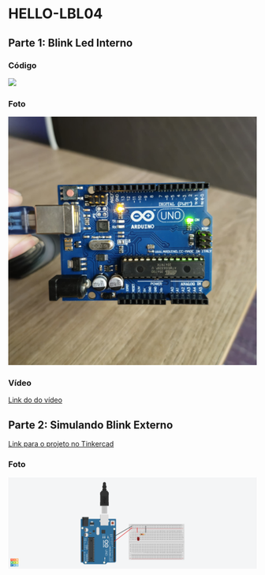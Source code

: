 # HELLO-LBL04

## Parte 1: Blink Led Interno

### Código

<div justify-content='center'>
<img src='Código.png'>
</div>

### Foto

<div justify-content='center'>
<img src='FotoArduino.jpg'>
</div>

### Vídeo

[Link do do vídeo](https://drive.google.com/file/d/1k2d2hRmZwG4qU-8ZeYvPncuhvrPivbRy/view?usp=sharing)

## Parte 2: Simulando Blink Externo

[Link para o projeto no Tinkercad](https://www.tinkercad.com/things/23Z9wx9wCs9-pisca-pisca-ponderada-s1m4/editel?returnTo=https%3A%2F%2Fwww.tinkercad.com%2Fdashboard%2Fdesigns%2Fcircuits&sharecode=xH-zmlSp6UC9ieFru1FgAKTDhAlOFuashGSBp_7_90c)

### Foto 

<div justify-content='center'>
<img src='Tinkercad.png'>
</div>